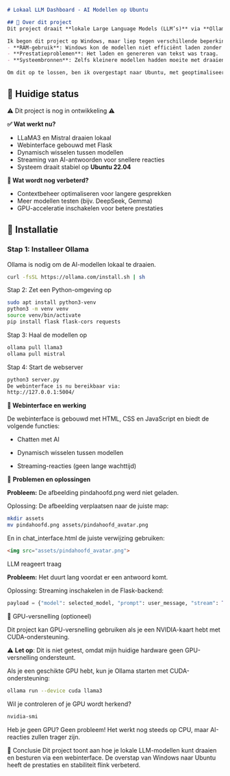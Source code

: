 ```md
# Lokaal LLM Dashboard - AI Modellen op Ubuntu

## 🔹 Over dit project
Dit project draait **lokale Large Language Models (LLM’s)** via **Ollama** en **Flask**, met een webinterface waar je eenvoudig kunt wisselen tussen AI-modellen zoals LLaMA3 en Mistral.

Ik begon dit project op Windows, maar liep tegen verschillende beperkingen aan:
- **RAM-gebruik**: Windows kon de modellen niet efficiënt laden zonder vast te lopen.
- **Prestatieproblemen**: Het laden en genereren van tekst was traag.
- **Systeembronnen**: Zelfs kleinere modellen hadden moeite met draaien.

Om dit op te lossen, ben ik overgestapt naar Ubuntu, met geoptimaliseerde instellingen en een betere verdeling van systeembronnen.

```

## 🔹 Huidige status
⚠️ Dit project is nog in ontwikkeling ⚠️ 

**✅ Wat werkt nu?**
- LLaMA3 en Mistral draaien lokaal
- Webinterface gebouwd met Flask
- Dynamisch wisselen tussen modellen
- Streaming van AI-antwoorden voor snellere reacties
- Systeem draait stabiel op **Ubuntu 22.04**

**🔄 Wat wordt nog verbeterd?**
- Contextbeheer optimaliseren voor langere gesprekken
- Meer modellen testen (bijv. DeepSeek, Gemma)
- GPU-acceleratie inschakelen voor betere prestaties



## 🔹 Installatie

### **Stap 1: Installeer Ollama**
Ollama is nodig om de AI-modellen lokaal te draaien.

```bash
curl -fsSL https://ollama.com/install.sh | sh
```

Stap 2: Zet een Python-omgeving op
```bash
sudo apt install python3-venv
python3 -m venv venv
source venv/bin/activate
pip install flask flask-cors requests
```

Stap 3: Haal de modellen op
```bash
ollama pull llama3
ollama pull mistral
```

Stap 4: Start de webserver
```bash
python3 server.py
De webinterface is nu bereikbaar via:
http://127.0.0.1:5004/
```

**🔹 Webinterface en werking**

  De webinterface is gebouwd met HTML, CSS en JavaScript en biedt de volgende functies:


- Chatten met AI

- Dynamisch wisselen tussen modellen

- Streaming-reacties (geen lange wachttijd)


🔹 **Problemen en oplossingen**


**Probleem:** De afbeelding pindahoofd.png werd niet geladen.

Oplossing: De afbeelding verplaatsen naar de juiste map:

```bash
mkdir assets
mv pindahoofd.png assets/pindahoofd_avatar.png
```
En in chat_interface.html de juiste verwijzing gebruiken:


```html
<img src="assets/pindahoofd_avatar.png">
```

LLM reageert traag

**Probleem:** Het duurt lang voordat er een antwoord komt.

Oplossing: Streaming inschakelen in de Flask-backend:

```python
payload = {"model": selected_model, "prompt": user_message, "stream": True}
```


🔹 GPU-versnelling (optioneel)

Dit project kan GPU-versnelling gebruiken als je een NVIDIA-kaart hebt met CUDA-ondersteuning.

⚠️ **Let op**: Dit is niet getest, omdat mijn huidige hardware geen GPU-versnelling ondersteunt.

Als je een geschikte GPU hebt, kun je Ollama starten met CUDA-ondersteuning:

```bash
ollama run --device cuda llama3
```

Wil je controleren of je GPU wordt herkend?

```bash
nvidia-smi
```
Heb je geen GPU? Geen probleem! Het werkt nog steeds op CPU, maar AI-reacties zullen trager zijn.

🔹 Conclusie
Dit project toont aan hoe je lokale LLM-modellen kunt draaien en besturen via een webinterface.
De overstap van Windows naar Ubuntu heeft de prestaties en stabiliteit flink verbeterd.
